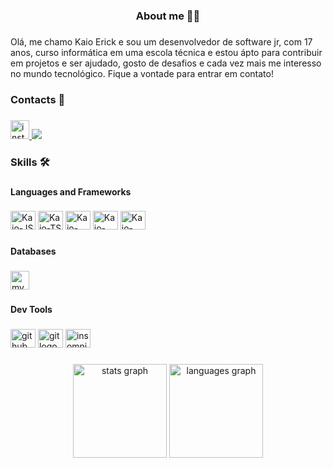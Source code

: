 <h3 align="center">About me 👦🏻</h3>

###

<p align="left">Olá, me chamo Kaio Erick e sou um desenvolvedor de software jr, com 17 anos, curso informática em uma escola técnica e estou ápto para contribuir em projetos e ser ajudado, gosto de desafios e cada vez mais me interesso no mundo tecnológico. Fique a vontade para entrar em contato!</p>

###

<h3 align="left">Contacts 📱</h3>

###
###

<div align="left">
  <a href="https://www.instagram.com/kayooerick/" target="_blank">
    <img src="https://img.shields.io/static/v1?message=Instagram&logo=instagram&label=&color=E4405F&logoColor=white&labelColor=&style=for-the-badge" height="30" alt="instagram logo"  />
  </a>

  <a href="www.linkedin.com/in/kaio-erick-30826020b" target="_blank">
  <img src="https://img.shields.io/badge/LinkedIn-0077B5?style=for-the-badge&logo=linkedin&logoColor=white" />
  </a>
</div>

###

<h3 align="left">Skills 🛠️</h3>

###

<h4 align="left">Languages and Frameworks</h4>

###

<div align="left">
  <img alt= "Kaio-JS" height="30" width="40" src="https://cdn.jsdelivr.net/gh/devicons/devicon@latest/icons/javascript/javascript-original.svg" />         
  <img alt= "Kaio-TS"  height="30" width="40" src="https://cdn.jsdelivr.net/gh/devicons/devicon@latest/icons/typescript/typescript-original.svg" />
  <img alt= "Kaio-NODE"  height="30" width="40" src="https://cdn.jsdelivr.net/gh/devicons/devicon@latest/icons/nodejs/nodejs-original.svg" /> 
  <img  alt= "Kaio-FLUTTER"  height="30" width="40" src="https://cdn.jsdelivr.net/gh/devicons/devicon@latest/icons/flutter/flutter-original.svg" />  
  <img alt= "Kaio-DART"  height="30" width="40" src="https://cdn.jsdelivr.net/gh/devicons/devicon@latest/icons/dart/dart-original.svg" />       
</div>
          
###

<h4 align="left">Databases</h4>

###

<div align="left">
 <img src="https://img.shields.io/badge/MySQL-4479A1?logo=mysql&logoColor=white&style=for-the-badge" height="30" alt="mysql logo"  />
</div>

###

<h4 align="left">Dev Tools</h4>

###

<div align="left">
  <img src="https://cdn.jsdelivr.net/gh/devicons/devicon@latest/icons/github/github-original.svg" height="30" width="40" alt="github logo"  />
  
  <img src="https://cdn.jsdelivr.net/gh/devicons/devicon@latest/icons/git/git-original.svg" height="30" width="40" alt="git logo"/>
          
  <img src="https://cdn.jsdelivr.net/gh/devicons/devicon@latest/icons/insomnia/insomnia-original.svg"  height="30" width="40" alt="insomnia logo">
</div>

###

<div align="center">
  <img src="https://github-readme-stats.vercel.app/api?username=eryckfrzz&hide_title=false&hide_rank=false&show_icons=true&include_all_commits=true&count_private=true&disable_animations=false&theme=dracula&locale=en&hide_border=false&order=1" height="150" alt="stats graph"  />
  <img src="https://github-readme-stats.vercel.app/api/top-langs?username=eryckfrzz&locale=en&hide_title=false&layout=compact&card_width=320&langs_count=5&theme=dracula&hide_border=false&order=2" height="150" alt="languages graph"  />
</div>

###

###
